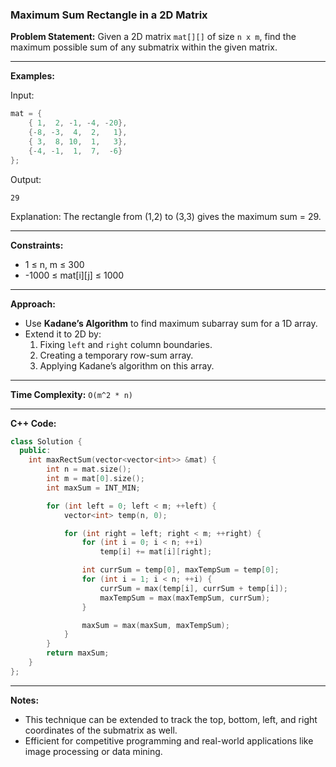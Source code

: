 ### Maximum Sum Rectangle in a 2D Matrix

**Problem Statement:**
Given a 2D matrix `mat[][]` of size `n x m`, find the maximum possible sum of any submatrix within the given matrix.

---

**Examples:**

Input:
```cpp
mat = {
    { 1,  2, -1, -4, -20},
    {-8, -3,  4,  2,   1},
    { 3,  8, 10,  1,   3},
    {-4, -1,  1,  7,  -6}
};
```
Output:
```
29
```
Explanation:
The rectangle from (1,2) to (3,3) gives the maximum sum = 29.

---

**Constraints:**
- 1 ≤ n, m ≤ 300
- -1000 ≤ mat[i][j] ≤ 1000

---

**Approach:**
- Use **Kadane’s Algorithm** to find maximum subarray sum for a 1D array.
- Extend it to 2D by:
  1. Fixing `left` and `right` column boundaries.
  2. Creating a temporary row-sum array.
  3. Applying Kadane’s algorithm on this array.

---

**Time Complexity:** `O(m^2 * n)`

---

**C++ Code:**
```cpp
class Solution {
  public:
    int maxRectSum(vector<vector<int>> &mat) {
        int n = mat.size();
        int m = mat[0].size();
        int maxSum = INT_MIN;

        for (int left = 0; left < m; ++left) {
            vector<int> temp(n, 0);

            for (int right = left; right < m; ++right) {
                for (int i = 0; i < n; ++i)
                    temp[i] += mat[i][right];

                int currSum = temp[0], maxTempSum = temp[0];
                for (int i = 1; i < n; ++i) {
                    currSum = max(temp[i], currSum + temp[i]);
                    maxTempSum = max(maxTempSum, currSum);
                }

                maxSum = max(maxSum, maxTempSum);
            }
        }
        return maxSum;
    }
};
```

---

**Notes:**
- This technique can be extended to track the top, bottom, left, and right coordinates of the submatrix as well.
- Efficient for competitive programming and real-world applications like image processing or data mining.
